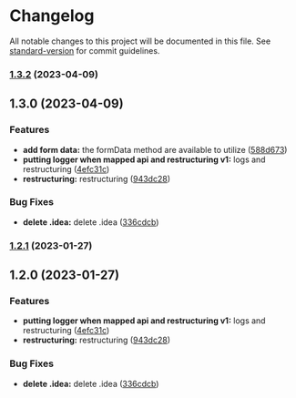 # Changelog

All notable changes to this project will be documented in this file. See [standard-version](https://github.com/conventional-changelog/standard-version) for commit guidelines.

### [1.3.2](https://github.com/JoaoVictorLacerda/express-autoconfigure/compare/v1.3.0...v1.3.2) (2023-04-09)

## 1.3.0 (2023-04-09)


### Features

* **add form data:** the formData method are available to utilize ([588d673](https://github.com/JoaoVictorLacerda/express-autoconfigure/commit/588d67308e7d2c66d3487efa231b129fbcb45d8f))
* **putting logger when mapped api and restructuring v1:** logs and restructuring ([4efc31c](https://github.com/JoaoVictorLacerda/express-autoconfigure/commit/4efc31c70da3298fe85688fc86ec21fe26ddf574))
* **restructuring:** restructuring ([943dc28](https://github.com/JoaoVictorLacerda/express-autoconfigure/commit/943dc28a4dbd8880eee0f3bb9d94a5668a4116ce))


### Bug Fixes

* **delete .idea:** delete .idea ([336cdcb](https://github.com/JoaoVictorLacerda/express-autoconfigure/commit/336cdcbc34700002fc5db48a98b08a26a874a374))

### [1.2.1](https://github.com/JoaoVictorLacerda/express-autoconfigure/compare/v1.2.0...v1.2.1) (2023-01-27)

## 1.2.0 (2023-01-27)


### Features

* **putting logger when mapped api and restructuring v1:** logs and restructuring ([4efc31c](https://github.com/JoaoVictorLacerda/express-autoconfigure/commit/4efc31c70da3298fe85688fc86ec21fe26ddf574))
* **restructuring:** restructuring ([943dc28](https://github.com/JoaoVictorLacerda/express-autoconfigure/commit/943dc28a4dbd8880eee0f3bb9d94a5668a4116ce))


### Bug Fixes

* **delete .idea:** delete .idea ([336cdcb](https://github.com/JoaoVictorLacerda/express-autoconfigure/commit/336cdcbc34700002fc5db48a98b08a26a874a374))
